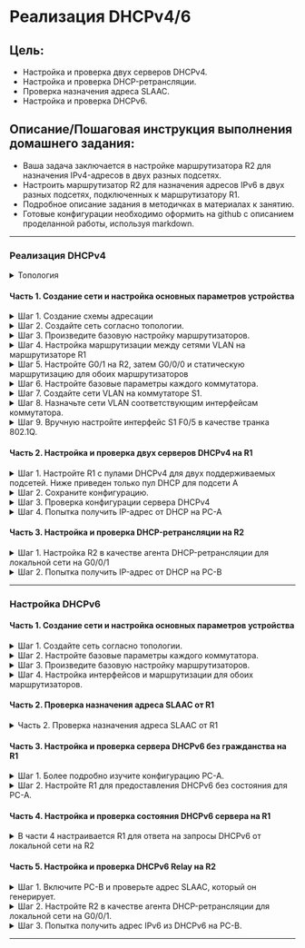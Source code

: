 # Реализация DHCPv4/6

## Цель:

* Настройка и проверка двух серверов DHCPv4.
* Настройка и проверка DHCP-ретрансляции.
* Проверка назначения адреса SLAAC.
* Настройка и проверка DHCPv6.

## Описание/Пошаговая инструкция выполнения домашнего задания:

* Ваша задача заключается в настройке маршрутизатора R2 для назначения IPv4-адресов в двух разных подсетях.
* Настроить маршрутизатор R2 для назначения адресов IPv6 в двух разных подсетях, подключенных к маршрутизатору R1.
* Подробное описание задания в методичках в материалах к занятию.
* Готовые конфигурации необходимо оформить на github с описанием проделанной работы, используя markdown.

---

### Реализация DHCPv4

<details>
<summary>Топология</summary>

![Topology](img/top_4_fin.png)

### Таблица адресации.
|Устройство|Интерфейс|IP-адрес|Маска подсети|Шлюз по умолчанию|
|:---:|:---:|:---:|:---:|:---:|
|R1|G0/0/0|10.0.0.1|255.255.255.252|-|
|  |G0/0/1|-|-|-|
|  |G0/0/1.100|192.168.1.1|255.255.255.192| |
|  |G0/0/1.200|192.168.1.65|255.255.255.224| |
|  |G0/0/1.1000|-|-|-|
|R2|G0/0 |10.0.0.2|255.255.255.252|-|
|  |G0/0/1|192.168.1.97|255.255.255.240| |
|S1|VLAN 200|192.168.1.66|255.255.255.224|192.168.1.65|
|S2|VLAN 1|192.168.1.98|255.255.255.240|192.168.1.97|
|PC-A|NIC|DHCP|DHCP|DHCP|
|PC-B|NIC|DHCP|DHCP|DHCP|  

### Таблица VLAN.
|VLAN|Имя|Назначенный интерфейс|
|:---:|:---:|:---:|
|1|Нет|S2: F0/18|
|100|Клиенты|S1: F0/6|
|200|Управление|S1: VLAN 200|
|999|Parking_Lot|S1: F0/1-4, F0/7-24, G0/1-2; S2: F0/1-4, F0/6-17, F0/19-24, G0/1-2|
|1000|Собственная|-| 


</details>


#### Часть 1. Создание сети и настройка основных параметров устройства

<details>
<summary>Шаг 1. Создание схемы адресации</summary>

| Сеть |IP-адрес|Маска подсети|
|:----:|:---:|:---:|
|  A   |192.168.1.1|255.255.255.192|
|  B   |192.168.1.65|255.255.255.224|
|  C   |192.168.1.97|255.255.255.240|

</details>
<details>
<summary>Шаг 2. Создайте сеть согласно топологии.</summary>

![Topology](img/topology4.png)

</details>

<details>
<summary>Шаг 3. Произведите базовую настройку маршрутизаторов.</summary>

**R1/R2**

```Console
en
conf t
hostname R1 // hostname R2
no ip domain-lookup
enable secret class
line console 0
password cisco
login
logging synchronous
exit
line vty 0 4
password cisco
login
exit
service password-encryption
banner motd # R1 - Router. Danger! Do not enter # // banner motd # R2 - Router. Danger! Do not enter # 
exit
copy running-config startup-config
clock set 19:44:00 Mar 24 2024

```

</details>

<details>
<summary>Шаг 4. Настройка маршрутизации между сетями VLAN на маршрутизаторе R1</summary>

**R1**
```Console
en  
conf t  
int gi0/0/1.100
encapsulation dot1Q 100
ip address 192.168.1.1 255.255.255.192
description Clients
no sh
exit
int gi0/0/1.200
encapsulation dot1Q 200
ip address 192.168.1.65 255.255.255.224
description Management
no sh
exit
int gi0/0/1.1000
encapsulation dot1Q 1000 native
description Native
no sh
exit
int gi0/0/1
no sh
exit
int gi0/0/0
ip address 10.0.0.1 255.255.255.252
no sh
exit
ip route 0.0.0.0 255.255.255.252 10.0.0.2
exit
```

```Console
R1#show ip int brief
Interface              IP-Address      OK? Method Status                Protocol 
GigabitEthernet0/0/0   10.0.0.1        YES manual up                    down 
GigabitEthernet0/0/1   unassigned      YES unset  up                    up 
GigabitEthernet0/0/1.100192.168.1.1     YES manual up                    up 
GigabitEthernet0/0/1.200192.168.1.65    YES manual up                    up 
GigabitEthernet0/0/1.1000unassigned      YES unset  up                    up 
GigabitEthernet0/0/2   unassigned      YES unset  administratively down down 
Vlan1                  unassigned      YES unset  administratively
```

</details>
<details>
<summary>Шаг 5. Настройте G0/1 на R2, затем G0/0/0 и статическую маршрутизацию для обоих маршрутизаторов</summary>

**R2**

```Console
en
conf t
int gi0/0/1
ip address 192.168.1.97 255.255.255.240
no sh
exit
int gi0/0/0
ip address 10.0.0.2 255.255.255.252
no sh
exit
ip route 0.0.0.0 255.255.255.252 10.0.0.1
exit
copy running-config startup-config  
```

```Console
R1#ping 192.168.1.97

Type escape sequence to abort.
Sending 5, 100-byte ICMP Echos to 192.168.1.97, timeout is 2 seconds:
.!!!!
Success rate is 80 percent (4/5), round-trip min/avg/max = 0/0/0 ms
```

```Console
R2#ping 192.168.1.1

Type escape sequence to abort.
Sending 5, 100-byte ICMP Echos to 192.168.1.1, timeout is 2 seconds:
!!!!!
Success rate is 100 percent (5/5), round-trip min/avg/max = 0/0/0 ms

```

</details>

<details>
<summary>Шаг 6. Настройте базовые параметры каждого коммутатора.</summary>

```Console
en 
conf t  
hostname S1 // hostname S2
no ip domain-lookup  
enable secret class  
line console 0  
password cisco  
login  
logging synchronous  
exit  
line vty 0 4  
password cisco  
login  
exit  
service password-encryption  
banner motd #  S1 - Switch. Danger! Do not enter # // banner motd #  S2 - Switch.  Danger! Do not enter #  
exit  
copy running-config startup-config  
clock set 20:22:00 Mar 24 2024
```

</details>

<details>
<summary>Шаг 7. Создайте сети VLAN на коммутаторе S1.</summary>

**S1**

```Console
en
conf t
vlan 100
name Clients
exit
vlan 200
name Management
exit
vlan 999
name Parking_Lot
exit
vlan 1000
name Native
exit
interface vlan 200
ip address 192.168.1.66 255.255.255.224
no sh
ip default-gateway 192.168.1.65
interface FastEthernet 0/6
switchport mode access
switchport access vlan 100
no sh
exit
interface range fastEthernet 0/1-4, fastEthernet 0/7-24, gigabitEthernet 0/1-2
switchport mode access
switchport access vlan 999
sh
exit
interface fastEthernet 0/5
switchport mode trunk 
switchport trunk allowed vlan 100,200,1000
switchport trunk native vlan 1000
no sh
exit
```

```Console
S1#show vlan brief

VLAN Name                             Status    Ports
---- -------------------------------- --------- -------------------------------
1    default                          active    
100  Clients                          active    Fa0/6
200  Management                       active    
999  Parking_Lot                      active    Fa0/1, Fa0/2, Fa0/3, Fa0/4
                                                Fa0/7, Fa0/8, Fa0/9, Fa0/10
                                                Fa0/11, Fa0/12, Fa0/13, Fa0/14
                                                Fa0/15, Fa0/16, Fa0/17, Fa0/18
                                                Fa0/19, Fa0/20, Fa0/21, Fa0/22
                                                Fa0/23, Fa0/24, Gig0/1, Gig0/2
1000 Native                           active    
1002 fddi-default                     active    
1003 token-ring-default               active    
1004 fddinet-default                  active    
1005 trnet-default                    active 
```

```Console
S1#sho int status
Port      Name               Status       Vlan       Duplex  Speed Type
Fa0/1                        disabled 999        auto    auto  10/100BaseTX
Fa0/2                        disabled 999        auto    auto  10/100BaseTX
Fa0/3                        disabled 999        auto    auto  10/100BaseTX
Fa0/4                        disabled 999        auto    auto  10/100BaseTX
Fa0/5                        connected    trunk      auto    auto  10/100BaseTX
Fa0/6                        connected    100        auto    auto  10/100BaseTX
Fa0/7                        disabled 999        auto    auto  10/100BaseTX
Fa0/8                        disabled 999        auto    auto  10/100BaseTX
Fa0/9                        disabled 999        auto    auto  10/100BaseTX
Fa0/10                       disabled 999        auto    auto  10/100BaseTX
Fa0/11                       disabled 999        auto    auto  10/100BaseTX
Fa0/12                       disabled 999        auto    auto  10/100BaseTX
Fa0/13                       disabled 999        auto    auto  10/100BaseTX
Fa0/14                       disabled 999        auto    auto  10/100BaseTX
Fa0/15                       disabled 999        auto    auto  10/100BaseTX
Fa0/16                       disabled 999        auto    auto  10/100BaseTX
Fa0/17                       disabled 999        auto    auto  10/100BaseTX
Fa0/18                       disabled 999        auto    auto  10/100BaseTX
Fa0/19                       disabled 999        auto    auto  10/100BaseTX
Fa0/20                       disabled 999        auto    auto  10/100BaseTX
Fa0/21                       disabled 999        auto    auto  10/100BaseTX

```


**S2**

```Console
en
conf t
vlan 1
exit
interface fastEthernet 0/18
switchport mode access 
switchport access vlan 1
no sh 
exit
interface vlan 1
ip address 192.168.1.98 255.255.255.240
no sh 
exit
ip default-gateway 192.168.1.97

int range f0/1-4, f0/6-17, f0/19-24, g0/1-2
sh

exit
exit

```

```Console

S2#show int status
Port      Name               Status       Vlan       Duplex  Speed Type
Fa0/1                        disabled 1          auto    auto  10/100BaseTX
Fa0/2                        disabled 1          auto    auto  10/100BaseTX
Fa0/3                        disabled 1          auto    auto  10/100BaseTX
Fa0/4                        disabled 1          auto    auto  10/100BaseTX
Fa0/5                        connected    1          auto    auto  10/100BaseTX
Fa0/6                        disabled 1          auto    auto  10/100BaseTX
Fa0/7                        disabled 1          auto    auto  10/100BaseTX
Fa0/8                        disabled 1          auto    auto  10/100BaseTX
Fa0/9                        disabled 1          auto    auto  10/100BaseTX
Fa0/10                       disabled 1          auto    auto  10/100BaseTX
Fa0/11                       disabled 1          auto    auto  10/100BaseTX
Fa0/12                       disabled 1          auto    auto  10/100BaseTX
Fa0/13                       disabled 1          auto    auto  10/100BaseTX
Fa0/14                       disabled 1          auto    auto  10/100BaseTX
Fa0/15                       disabled 1          auto    auto  10/100BaseTX
Fa0/16                       disabled 1          auto    auto  10/100BaseTX
Fa0/17                       disabled 1          auto    auto  10/100BaseTX
Fa0/18                       connected    1          auto    auto  10/100BaseTX
Fa0/19                       disabled 1          auto    auto  10/100BaseTX
Fa0/20                       disabled 1          auto    auto  10/100BaseTX
Fa0/21                       disabled 1          auto    auto  10/100BaseTX
Fa0/22                       disabled 1          auto    auto  10/100BaseTX
Fa0/23                       disabled 1          auto    auto  10/100BaseTX
Fa0/24                       disabled 1          auto    auto  10/100BaseTX
Gig0/1                       disabled 1          auto    auto  10/100BaseTX
Gig0/2                       disabled 1          auto    auto  10/100BaseTX

```

</details>
<details>
<summary>Шаг 8. Назначьте сети VLAN соответствующим интерфейсам коммутатора.</summary>

```Console
S1#show vlan brief

VLAN Name                             Status    Ports
---- -------------------------------- --------- -------------------------------
1    default                          active    
100  Clients                          active    Fa0/6
200  Management                       active    
999  Parking_Lot                      active    Fa0/1, Fa0/2, Fa0/3, Fa0/4
                                                Fa0/7, Fa0/8, Fa0/9, Fa0/10
                                                Fa0/11, Fa0/12, Fa0/13, Fa0/14
                                                Fa0/15, Fa0/16, Fa0/17, Fa0/18
                                                Fa0/19, Fa0/20, Fa0/21, Fa0/22
                                                Fa0/23, Fa0/24, Gig0/1, Gig0/2
1000 Native                           active    
1002 fddi-default                     active    
1003 token-ring-default               active    
1004 fddinet-default                  active    
1005 trnet-default                    active  
```

```Console
S2#show vlan brief

VLAN Name                             Status    Ports
---- -------------------------------- --------- -------------------------------
1    default                          active    Fa0/1, Fa0/2, Fa0/3, Fa0/4
                                                Fa0/5, Fa0/6, Fa0/7, Fa0/8
                                                Fa0/9, Fa0/10, Fa0/11, Fa0/12
                                                Fa0/13, Fa0/14, Fa0/15, Fa0/16
                                                Fa0/17, Fa0/18, Fa0/19, Fa0/20
                                                Fa0/21, Fa0/22, Fa0/23, Fa0/24
                                                Gig0/1, Gig0/2
1002 fddi-default                     active    
1003 token-ring-default               active    
1004 fddinet-default                  active    
1005 trnet-default                    active   
```
`Вопрос:Почему интерфейс F0/5 указан в VLAN 1?`
В процессе настройки порта на конкретный VLAN не было задано соответствующих команд для этого порта, и как следствие, он остался в VLAN 1.

</details>

<details>
<summary>Шаг 9. Вручную настройте интерфейс S1 F0/5 в качестве транка 802.1Q.</summary>

Ранее сделано

`Какой IP-адрес был бы у ПК, если бы он был подключен к сети с помощью DHCP?`

Взят из пула DHCP-адресов.

![IP](img/pc_a.png)

</details>


#### Часть 2. Настройка и проверка двух серверов DHCPv4 на R1
<details>
<summary>Шаг 1. Настройте R1 с пулами DHCPv4 для двух поддерживаемых подсетей. Ниже приведен только пул DHCP для подсети A</summary>

**R1**

```Console
ip dhcp exclude 192.168.1.1 192.168.1.5
ip dhcp pool R1-POOL-A
network 192.168.1.0 255.255.255.192
default-router 10.0.0.1
dns-server 10.0.0.1
domain-name CCNA-lab.com
lease 2 12 30 infinite // подстава :)
 

```

```Console

ip dhcp exclude 192.168.1.97 192.168.1.101
ip dhcp pool R2_Client_LAN
network 192.168.1.96 255.255.255.240
default-router 10.0.0.1
dns-server 10.0.0.1
domain-name CCNA-lab.com
lease 2 12 30 infinite // подстава :)
 
```

```Console
R1#show running-config | section dhcp
ip dhcp excluded-address 192.168.1.1 192.168.1.5
ip dhcp excluded-address 192.168.1.97 192.168.1.101
ip dhcp pool R1-POOL-A
 network 192.168.1.0 255.255.255.192
 default-router 10.0.0.1
 dns-server 10.0.0.1
 domain-name CCNA-lab.com
ip dhcp pool R2_Client_LAN
 network 192.168.1.96 255.255.255.240
 default-router 10.0.0.1
 dns-server 10.0.0.1
 domain-name CCNA-lab.com

```

</details>

<details>
<summary>Шаг 2. Сохраните конфигурацию.</summary>

```Console
R1#copy running-config startup-config 
```

</details>
<details>
<summary>Шаг 3. Проверка конфигурации сервера DHCPv4</summary>

```Console
R1#show ip dhcp pool 

Pool R1-POOL-A :
 Utilization mark (high/low)    : 100 / 0
 Subnet size (first/next)       : 0 / 0 
 Total addresses                : 62
 Leased addresses               : 1
 Excluded addresses             : 2
 Pending event                  : none

 1 subnet is currently in the pool
 Current index        IP address range                    Leased/Excluded/Total
 192.168.1.1          192.168.1.1      - 192.168.1.62      1    / 2     / 62

Pool R2_Client_LAN :
 Utilization mark (high/low)    : 100 / 0
 Subnet size (first/next)       : 0 / 0 
 Total addresses                : 14
 Leased addresses               : 0
 Excluded addresses             : 2
 Pending event                  : none

 1 subnet is currently in the pool
 Current index        IP address range                    Leased/Excluded/Total
 192.168.1.97         192.168.1.97     - 192.168.1.110     0    / 2     / 14
```


```Console
R1#show ip dhcp binding
IP address       Client-ID/              Lease expiration        Type
                 Hardware address
192.168.1.6      0040.0B32.7C50           --                     Automatic
```

```Console
ip dhcp server statistics  // Сного подстава
```


</details>
<details>
<summary>Шаг 4. Попытка получить IP-адрес от DHCP на PC-A</summary>

```Console
C:\>ipconfig /all

FastEthernet0 Connection:(default port)

   Connection-specific DNS Suffix..: CCNA-lab.com
   Physical Address................: 0040.0B32.7C50
   Link-local IPv6 Address.........: FE80::240:BFF:FE32:7C50
   IPv6 Address....................: ::
   IPv4 Address....................: 192.168.1.6
   Subnet Mask.....................: 255.255.255.192
   Default Gateway.................: ::
                                     10.0.0.1
   DHCP Servers....................: 192.168.1.1
   DHCPv6 IAID.....................: 
   DHCPv6 Client DUID..............: 00-01-00-01-11-9A-47-84-00-40-0B-32-7C-50
   DNS Servers.....................: ::
                                     10.0.0.1

Bluetooth Connection:

   Connection-specific DNS Suffix..: CCNA-lab.com
   Physical Address................: 0060.479E.0C4E
   Link-local IPv6 Address.........: ::
   IPv6 Address....................: ::
   IPv4 Address....................: 0.0.0.0
   Subnet Mask.....................: 0.0.0.0
   Default Gateway.................: ::
                                     0.0.0.0
   DHCP Servers....................: 0.0.0.0
   DHCPv6 IAID.....................: 
   DHCPv6 Client DUID..............: 00-01-00-01-11-9A-47-84-00-40-0B-32-7C-50
   DNS Servers.....................: ::
                                     10.0.0.1


C:\>

```
b. После завершения процесса обновления выполните команду ipconfig для просмотра новой информации об IP-адресе.
```Console
C:\>ipconfig

FastEthernet0 Connection:(default port)

   Connection-specific DNS Suffix..: CCNA-lab.com
   Link-local IPv6 Address.........: FE80::240:BFF:FE32:7C50
   IPv6 Address....................: ::
   IPv4 Address....................: 192.168.1.6
   Subnet Mask.....................: 255.255.255.192
   Default Gateway.................: ::
                                     10.0.0.1

Bluetooth Connection:

   Connection-specific DNS Suffix..: CCNA-lab.com
   Link-local IPv6 Address.........: ::
   IPv6 Address....................: ::
   IPv4 Address....................: 0.0.0.0
   Subnet Mask.....................: 0.0.0.0
   Default Gateway.................: ::
                                     0.0.0.0
```
Проверьте подключение с помощью пинга IP-адреса интерфейса R0 G0/0/1.
```Console

C:\>ping 192.168.1.97

Pinging 192.168.1.97 with 32 bytes of data:

Reply from 192.168.1.97: bytes=32 time<1ms TTL=254
Reply from 192.168.1.97: bytes=32 time<1ms TTL=254
Reply from 192.168.1.97: bytes=32 time=3ms TTL=254
Reply from 192.168.1.97: bytes=32 time<1ms TTL=254

Ping statistics for 192.168.1.97:
    Packets: Sent = 4, Received = 4, Lost = 0 (0% loss),
Approximate round trip times in milli-seconds:
    Minimum = 0ms, Maximum = 3ms, Average = 0ms

```

</details>


#### Часть 3. Настройка и проверка DHCP-ретрансляции на R2

<details>
<summary>Шаг 1. Настройка R2 в качестве агента DHCP-ретрансляции для локальной сети на G0/0/1</summary>

**R2**

```Console
en
conf t
interface gigabitEthernet 0/0/1
ip helper-address 10.0.0.1
end
copy running-config startup-config
```

</details>
<details>
<summary>Шаг 2. Попытка получить IP-адрес от DHCP на PC-B</summary>

![DHCP](img/pc-b.png)

```Console
C:\>ipconfig /all

FastEthernet0 Connection:(default port)

   Connection-specific DNS Suffix..: CCNA-lab.com
   Physical Address................: 0001.633B.9D29
   Link-local IPv6 Address.........: FE80::201:63FF:FE3B:9D29
   IPv6 Address....................: ::
   IPv4 Address....................: 192.168.1.102
   Subnet Mask.....................: 255.255.255.240
   Default Gateway.................: ::
                                     10.0.0.1
   DHCP Servers....................: 10.0.0.1
   DHCPv6 IAID.....................: 
   DHCPv6 Client DUID..............: 00-01-00-01-74-D4-A1-C2-00-01-63-3B-9D-29
   DNS Servers.....................: ::
                                     10.0.0.1

Bluetooth Connection:

   Connection-specific DNS Suffix..: CCNA-lab.com
   Physical Address................: 0002.1737.CAD5
   Link-local IPv6 Address.........: ::
   IPv6 Address....................: ::
   IPv4 Address....................: 0.0.0.0
   Subnet Mask.....................: 0.0.0.0
   Default Gateway.................: ::
                                     0.0.0.0
   DHCP Servers....................: 0.0.0.0
   DHCPv6 IAID.....................: 
   DHCPv6 Client DUID..............: 00-01-00-01-74-D4-A1-C2-00-01-63-3B-9D-29
   DNS Servers.....................: ::
                                     10.0.0.1

```

b. После завершения процесса обновления выполните команду ipconfig для просмотра новой информации об IP-адресе.

```Console
C:\>ipconfig

FastEthernet0 Connection:(default port)

   Connection-specific DNS Suffix..: CCNA-lab.com
   Link-local IPv6 Address.........: FE80::201:63FF:FE3B:9D29
   IPv6 Address....................: ::
   IPv4 Address....................: 192.168.1.102
   Subnet Mask.....................: 255.255.255.240
   Default Gateway.................: ::
                                     10.0.0.1

Bluetooth Connection:

   Connection-specific DNS Suffix..: CCNA-lab.com
   Link-local IPv6 Address.........: ::
   IPv6 Address....................: ::
   IPv4 Address....................: 0.0.0.0
   Subnet Mask.....................: 0.0.0.0
   Default Gateway.................: ::
                                     0.0.0.0

```
c. Проверьте подключение с помощью пинга IP-адреса интерфейса R1 G0/0/1.
```Console
C:\>ping 192.168.1.1

Pinging 192.168.1.1 with 32 bytes of data:

Reply from 192.168.1.1: bytes=32 time=12ms TTL=254
Reply from 192.168.1.1: bytes=32 time<1ms TTL=254
Reply from 192.168.1.1: bytes=32 time<1ms TTL=254
Reply from 192.168.1.1: bytes=32 time<1ms TTL=254

Ping statistics for 192.168.1.1:
    Packets: Sent = 4, Received = 4, Lost = 0 (0% loss),
Approximate round trip times in milli-seconds:
    Minimum = 0ms, Maximum = 12ms, Average = 3ms

C:\>
```
d. Выполните show ip dhcp binding для R1 для проверки назначений адресов в DHCP.
```Console
R1>show ip dhcp binding
IP address       Client-ID/              Lease expiration        Type
                 Hardware address
192.168.1.6      0040.0B32.7C50           --                     Automatic
192.168.1.102    0001.633B.9D29           --                     Automatic
R1>
```

e. Выполните команду show ip dhcp server statistics для проверки сообщений DHCP.

```Console
show ip dhcp server statistics // Сного подстава :)
```

</details>

---
### Настройка DHCPv6
#### Часть 1. Создание сети и настройка основных параметров устройства
<details>
<summary>Шаг 1. Создайте сеть согласно топологии.</summary>

![Topology](img/topology.png)

##### Таблица адресации.
|Устройство|Интерфейс|IPv6-адрес|
|   :---:|:---|:---|
|R1|G0/0/0|2001:db8:acad:2::1/64|
|   |   |fe80::1|
|  |G0/0/1|2001:db8:acad:1::1/64|
|   |   |fe80::1|
|R2|G0/0/0|2001:db8:acad:2::2/64|
|   |   |fe80::2|
|  |G0/0/1|2001:db8:acad:3::1/64|
|   |   |fe80::1|
|PC-A|NIC|DHCP|
|PC-B|NIC|DHCP|  

</details>

<details>
<summary>Шаг 2. Настройте базовые параметры каждого коммутатора. </summary>

 **S1 S2**
```Console
enable
conf t
hostname S1 // S2
no ip domain-lookup
enable secret class
line console 0
password cisco
login
logging synchronous
exit
line vty 0 4
password cisco
login
exit
service password-encryption

banner motd #  S1 - Switch #
// S2 banner motd #  S2 - Switch #

interface range fa0/1-4, fa0/7-24, gi0/1-2
// S2  interface range fa0/1-4, fa0/6-17, fa0/19-24, gi0/1-2  
shutdown
exit
exit

copy running-config startup-config
```
</details>

<details>
<summary>Шаг 3. Произведите базовую настройку маршрутизаторов.</summary>

 **R1 R2**

```Console
enable  
conf t
hostname R1  // R2
no ip domain-lookup  
enable secret class  
line console 0  
password cisco  
login  
logging synchronous  
exit  
line vty 0 4  
password cisco  
login  
exit  
service password-encryption  
banner motd #  R1 - Router # // R2 banner motd #  R2 - Router #   
ipv6 unicast-routing  
exit  
copy running-config startup-config  

```


</details>

<details>
<summary>Шаг 4. Настройка интерфейсов и маршрутизации для обоих маршрутизаторов.</summary>

**R1**
```Console
en 
conf t
int gigabitEthernet 0/0/0  
ipv6 address 2001:db8:acad:2::1/64  
ipv6 address fe80::1 link-local
no sh 
ex
int gigabitEthernet 0/0/1  
ipv6 address 2001:db8:acad:1::1/64  
ipv6 address fe80::1 link-local  
no sh 
ex
ipv6 route ::/0 2001:db8:acad:2::2
ex
copy running-config startup-config  
```

**R2**
```Console
en
conf t
int gigabitEthernet 0/0/0  
ipv6 address 2001:db8:acad:2::2/64  
ipv6 address fe80::2 link-local  
no sh
ex
int gigabitEthernet 0/0/1  
ipv6 address 2001:db8:acad:3::1/64  
ipv6 address fe80::1 link-local  
no sh 
ex
ipv6 route ::/0 2001:db8:acad:2::1
ex
copy running-config startup-config  
```

Убедитесь, что маршрутизация работает с помощью пинга адреса G0/0/1 R2 из R1
```Console
R2#ping 2001:db8:acad:1::1

Type escape sequence to abort.
Sending 5, 100-byte ICMP Echos to 2001:db8:acad:1::1, timeout is 2 seconds:
!!!!!
Success rate is 100 percent (5/5), round-trip min/avg/max = 0/0/0 ms
```

```Console
R1#ping 2001:db8:acad:3::1

Type escape sequence to abort.
Sending 5, 100-byte ICMP Echos to 2001:db8:acad:3::1, timeout is 2 seconds:
!!!!!
Success rate is 100 percent (5/5), round-trip min/avg/max = 0/0/0 ms
```

</details>



#### Часть 2. Проверка назначения адреса SLAAC от R1
<details>
<summary>Часть 2. Проверка назначения адреса SLAAC от R1</summary>

**PS-A1**
```Console
C:\>ipconfig

FastEthernet0 Connection:(default port)

   Connection-specific DNS Suffix..: 
   Link-local IPv6 Address.........: FE80::209:7CFF:FE54:9403
   IPv6 Address....................: 2001:DB8:ACAD:1:209:7CFF:FE54:9403
   IPv4 Address....................: 0.0.0.0
   Subnet Mask.....................: 0.0.0.0
   Default Gateway.................: FE80::1
                                     0.0.0.0
```

`Откуда взялась часть адреса с идентификатором хоста?`  
Часть адреса с идентификатором хоста сгенерировалась методом SLAAC

</details>

#### Часть 3. Настройка и проверка сервера DHCPv6 без гражданства на R1

<details>
<summary>Шаг 1. Более подробно изучите конфигурацию PC-A.</summary>


**PC-A**
```Console
C:\>ipconfig /all

FastEthernet0 Connection:(default port)

   Connection-specific DNS Suffix..: 
   Physical Address................: 0009.7C54.9403
   Link-local IPv6 Address.........: FE80::209:7CFF:FE54:9403
   IPv6 Address....................: 2001:DB8:ACAD:1:209:7CFF:FE54:9403
   IPv4 Address....................: 0.0.0.0
   Subnet Mask.....................: 0.0.0.0
   Default Gateway.................: FE80::1
                                     0.0.0.0
   DHCP Servers....................: 0.0.0.0
   DHCPv6 IAID.....................: 
   DHCPv6 Client DUID..............: 00-01-00-01-A2-6A-3D-21-00-09-7C-54-94-03
   DNS Servers.....................: ::
                                     0.0.0.0

```


</details>

<details>
<summary>Шаг 2. Настройте R1 для предоставления DHCPv6 без состояния для PC-A.</summary>

**R1**

```Console
en
conf t
ipv6 dhcp pool R1-STATELESS
dns-server 2001:db8:acad::254
domain-name STATELESS.com

ex

interface g0/0/1
ipv6 nd other-config-flag
ipv6 dhcp server R1-STATELESS

ex
ex


copy running-config startup-config  
```

Перезапустите PC-A.e.  
Проверьте выводipconfig /allи обратите внимание на изменения.

**PC-A**

```Console
C:\>ipconfig /all

FastEthernet0 Connection:(default port)

   Connection-specific DNS Suffix..: STATELESS.com 
   Physical Address................: 0009.7C54.9403
   Link-local IPv6 Address.........: FE80::209:7CFF:FE54:9403
   IPv6 Address....................: 2001:DB8:ACAD:1:209:7CFF:FE54:9403
   IPv4 Address....................: 0.0.0.0
   Subnet Mask.....................: 0.0.0.0
   Default Gateway.................: FE80::1
                                     0.0.0.0
   DHCP Servers....................: 0.0.0.0
   DHCPv6 IAID.....................: 1113926435
   DHCPv6 Client DUID..............: 00-01-00-01-A2-6A-3D-21-00-09-7C-54-94-03
   DNS Servers.....................: 2001:DB8:ACAD::254
                                     0.0.0.0
```

Тестирование подключения с помощью пинга IP-адреса интерфейса G0/1 R2.
**PC-A**
```Console
C:\>ping 2001:db8:acad:3::1

Pinging 2001:db8:acad:3::1 with 32 bytes of data:

Reply from 2001:DB8:ACAD:3::1: bytes=32 time<1ms TTL=254
Reply from 2001:DB8:ACAD:3::1: bytes=32 time<1ms TTL=254
Reply from 2001:DB8:ACAD:3::1: bytes=32 time<1ms TTL=254
Reply from 2001:DB8:ACAD:3::1: bytes=32 time<1ms TTL=254

Ping statistics for 2001:DB8:ACAD:3::1:
    Packets: Sent = 4, Received = 4, Lost = 0 (0% loss),
Approximate round trip times in milli-seconds:
    Minimum = 0ms, Maximum = 0ms, Average = 0ms
```

</details>

#### Часть 4. Настройка и проверка состояния DHCPv6 сервера на R1

<details>
<summary>В части 4 настраивается R1 для ответа на запросы DHCPv6 от локальной сети на R2</summary>

**R1**

```Console
en
conf t

ipv6 dhcp pool R2-STATEFUL
address prefix 2001:db8:acad:3:aaa::/80
dns-server 2001:db8:acad::254
domain-name STATEFUL.com

int g0/0/0
ipv6 dhcp server R2-STATEFUL

```

</details>

#### Часть 5. Настройка и проверка DHCPv6 Relay на R2

<details>
<summary>Шаг 1. Включите PC-B и проверьте адрес SLAAC, который он генерирует.</summary>

```Console
C:\>ipconfig /all

FastEthernet0 Connection:(default port)

   Connection-specific DNS Suffix..: 
   Physical Address................: 0002.4A67.7897
   Link-local IPv6 Address.........: FE80::202:4AFF:FE67:7897
   IPv6 Address....................: 2001:DB8:ACAD:3:202:4AFF:FE67:7897
   IPv4 Address....................: 0.0.0.0
   Subnet Mask.....................: 0.0.0.0
   Default Gateway.................: FE80::1
                                     0.0.0.0
   DHCP Servers....................: 0.0.0.0
   DHCPv6 IAID.....................: 
   DHCPv6 Client DUID..............: 00-01-00-01-70-93-CA-56-00-02-4A-67-78-97
   DNS Servers.....................: ::
                                     0.0.0.0
```

</details>

<details>
<summary>Шаг 2. Настройте R2 в качестве агента DHCP-ретрансляции для локальной сети на G0/0/1.</summary>

**R2**

```Console
en
conf t

int g0/0/1
ipv6 nd managed-config-flag
ipv6 dhcp relay destination 2001:db8:acad:2::1 g0/0/0
                        ^
% Invalid input detected at '^' marker.

```
в PCT не работает

</details>

<details>
<summary>Шаг 3. Попытка получить адрес IPv6 из DHCPv6 на PC-B.</summary>

```Console
C:\>ipconfig /all

FastEthernet0 Connection:(default port)

   Connection-specific DNS Suffix..: 
   Physical Address................: 0002.4A67.7897
   Link-local IPv6 Address.........: FE80::202:4AFF:FE67:7897
   IPv6 Address....................: ::
   IPv4 Address....................: 0.0.0.0
   Subnet Mask.....................: 0.0.0.0
   Default Gateway.................: FE80::1
                                     0.0.0.0
   DHCP Servers....................: 0.0.0.0
   DHCPv6 IAID.....................: 455044735
   DHCPv6 Client DUID..............: 00-01-00-01-70-93-CA-56-00-02-4A-67-78-97
   DNS Servers.....................: ::
                                     0.0.0.0

Bluetooth Connection:

   Connection-specific DNS Suffix..: 
   Physical Address................: 0007.EC80.663D
   Link-local IPv6 Address.........: ::
```

Чуда конечно не произошло, ну это и ожидалось. Ретрансляции DHCPv6 не работает - так как команда не применилась

```Console

C:\>ping 2001:db8:acad:1::1

Pinging 2001:db8:acad:1::1 with 32 bytes of data:

Reply from FE80::1: Destination host unreachable.
Reply from FE80::1: Destination host unreachable.
Reply from FE80::1: Destination host unreachable.
Reply from FE80::1: Destination host unreachable.

Ping statistics for 2001:DB8:ACAD:1::1:
    Packets: Sent = 4, Received = 0, Lost = 4 (100% loss),
```
Ну вот и все.

</details>

---